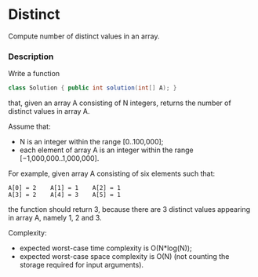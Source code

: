 # Distinct

Compute number of distinct values in an array.

### Description

Write a function

```java
class Solution { public int solution(int[] A); }
```

that, given an array A consisting of N integers, returns the number of distinct values in array A.

Assume that:

- N is an integer within the range [0..100,000];
- each element of array A is an integer within the range [−1,000,000..1,000,000].

For example, given array A consisting of six elements such that:

    A[0] = 2    A[1] = 1    A[2] = 1
    A[3] = 2    A[4] = 3    A[5] = 1

the function should return 3, because there are 3 distinct values appearing in array A, namely 1, 2 and 3.

Complexity:

- expected worst-case time complexity is O(N*log(N));
- expected worst-case space complexity is O(N) (not counting the storage required for input arguments).